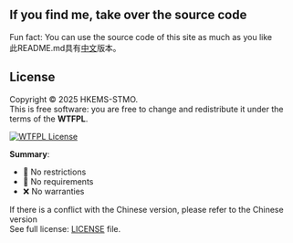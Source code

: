 
## If you find me, take over the source code
Fun fact: You can use the source code of this site as much as you like  
此README.md具有[中文](README.md)版本。
## License
Copyright © 2025 HKEMS-STMO.  
This is free software: you are free to change and redistribute it under the terms of the **WTFPL**.  

[![WTFPL License](https://img.shields.io/badge/License-WTFPL-brightgreen.svg)](http://www.wtfpl.net/)

**Summary**:  
- 🚫 No restrictions  
- 📛 No requirements  
- ❌ No warranties  

If there is a conflict with the Chinese version, please refer to the Chinese version  
See full license: [LICENSE](LICENSE) file.
